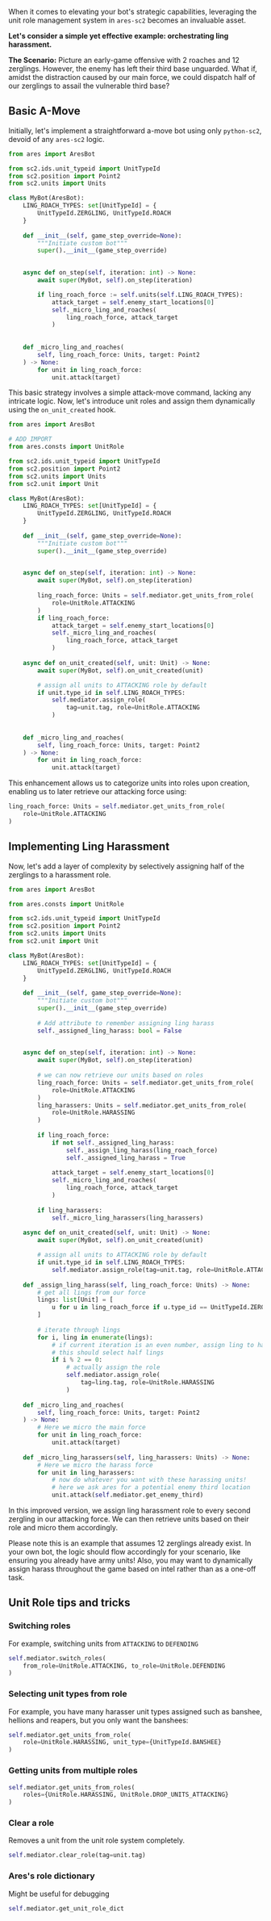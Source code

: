 When it comes to elevating your bot's strategic capabilities, leveraging the unit role management 
system in `ares-sc2` becomes an invaluable asset.

<b>Let's consider a simple yet effective example: orchestrating ling harassment.</b>

<b>The Scenario:</b> Picture an early-game offensive with 2 roaches and 12 zerglings. 
However, the enemy has left their third base unguarded. 
What if, amidst the distraction caused by our main force, we could dispatch 
half of our zerglings to assail the vulnerable third base?

## Basic A-Move
Initially, let's implement a straightforward a-move bot using only `python-sc2`, devoid of any `ares-sc2` logic.


```python
from ares import AresBot

from sc2.ids.unit_typeid import UnitTypeId
from sc2.position import Point2
from sc2.units import Units

class MyBot(AresBot):
    LING_ROACH_TYPES: set[UnitTypeId] = {
        UnitTypeId.ZERGLING, UnitTypeId.ROACH
    }
    
    def __init__(self, game_step_override=None):
        """Initiate custom bot"""
        super().__init__(game_step_override)
        

    async def on_step(self, iteration: int) -> None:
        await super(MyBot, self).on_step(iteration)

        if ling_roach_force := self.units(self.LING_ROACH_TYPES):
            attack_target = self.enemy_start_locations[0]
            self._micro_ling_and_roaches(
                ling_roach_force, attack_target
            )
            
            
    def _micro_ling_and_roaches(
        self, ling_roach_force: Units, target: Point2
    ) -> None:
        for unit in ling_roach_force:
            unit.attack(target)

```

This basic strategy involves a simple attack-move command, lacking any intricate logic. 
Now, let's introduce unit roles and assign them dynamically using the `on_unit_created` hook.

```python
from ares import AresBot

# ADD IMPORT
from ares.consts import UnitRole

from sc2.ids.unit_typeid import UnitTypeId
from sc2.position import Point2
from sc2.units import Units
from sc2.unit import Unit

class MyBot(AresBot):
    LING_ROACH_TYPES: set[UnitTypeId] = {
        UnitTypeId.ZERGLING, UnitTypeId.ROACH
    }
    
    def __init__(self, game_step_override=None):
        """Initiate custom bot"""
        super().__init__(game_step_override)
        

    async def on_step(self, iteration: int) -> None:
        await super(MyBot, self).on_step(iteration)
        
        ling_roach_force: Units = self.mediator.get_units_from_role(
            role=UnitRole.ATTACKING
        )
        if ling_roach_force:
            attack_target = self.enemy_start_locations[0]
            self._micro_ling_and_roaches(
                ling_roach_force, attack_target
            )
            
    async def on_unit_created(self, unit: Unit) -> None:
        await super(MyBot, self).on_unit_created(unit)

        # assign all units to ATTACKING role by default
        if unit.type_id in self.LING_ROACH_TYPES:
            self.mediator.assign_role(
                tag=unit.tag, role=UnitRole.ATTACKING
            )
            
            
    def _micro_ling_and_roaches(
        self, ling_roach_force: Units, target: Point2
    ) -> None:
        for unit in ling_roach_force:
            unit.attack(target)

```


This enhancement allows us to categorize units into roles upon creation, 
enabling us to later retrieve our attacking force using:

```python
ling_roach_force: Units = self.mediator.get_units_from_role(
    role=UnitRole.ATTACKING
)
```

## Implementing Ling Harassment

Now, let's add a layer of complexity by selectively assigning half of the zerglings to a harassment role.

```python
from ares import AresBot

from ares.consts import UnitRole

from sc2.ids.unit_typeid import UnitTypeId
from sc2.position import Point2
from sc2.units import Units
from sc2.unit import Unit

class MyBot(AresBot):
    LING_ROACH_TYPES: set[UnitTypeId] = {
        UnitTypeId.ZERGLING, UnitTypeId.ROACH
    }
    
    def __init__(self, game_step_override=None):
        """Initiate custom bot"""
        super().__init__(game_step_override)
        
        # Add attribute to remember assigning ling harass
        self._assigned_ling_harass: bool = False
        

    async def on_step(self, iteration: int) -> None:
        await super(MyBot, self).on_step(iteration)
        
        # we can now retrieve our units based on roles
        ling_roach_force: Units = self.mediator.get_units_from_role(
            role=UnitRole.ATTACKING
        )
        ling_harassers: Units = self.mediator.get_units_from_role(
            role=UnitRole.HARASSING
        )
        
        if ling_roach_force:
            if not self._assigned_ling_harass:
                self._assign_ling_harass(ling_roach_force)
                self._assigned_ling_harass = True
                
            attack_target = self.enemy_start_locations[0]
            self._micro_ling_and_roaches(
                ling_roach_force, attack_target
            )
            
        if ling_harassers:
            self._micro_ling_harassers(ling_harassers)
            
    async def on_unit_created(self, unit: Unit) -> None:
        await super(MyBot, self).on_unit_created(unit)

        # assign all units to ATTACKING role by default
        if unit.type_id in self.LING_ROACH_TYPES:
            self.mediator.assign_role(tag=unit.tag, role=UnitRole.ATTACKING)
            
    def _assign_ling_harass(self, ling_roach_force: Units) -> None:
        # get all lings from our force
        lings: list[Unit] = [
            u for u in ling_roach_force if u.type_id == UnitTypeId.ZERGLING
        ]
        
        # iterate through lings
        for i, ling in enumerate(lings):
            # if current iteration is an even number, assign ling to harass
            # this should select half lings
            if i % 2 == 0:
                # actually assign the role
                self.mediator.assign_role(
                    tag=ling.tag, role=UnitRole.HARASSING
                )
    
    def _micro_ling_and_roaches(
        self, ling_roach_force: Units, target: Point2
    ) -> None:
        # Here we micro the main force
        for unit in ling_roach_force:
            unit.attack(target)
            
    def _micro_ling_harassers(self, ling_harassers: Units) -> None:
        # Here we micro the harass force
        for unit in ling_harassers:
            # now do whatever you want with these harassing units!
            # here we ask ares for a potential enemy third location
            unit.attack(self.mediator.get_enemy_third)

```

In this improved version, we assign ling harassment 
role to every second zergling in our attacking force. We can then retrieve units
based on their role and micro them accordingly.

Please note this is an 
example that assumes 12 zerglings already exist. In your own bot, the logic
should flow accordingly for your scenario, like ensuring you already have army units! 
Also, you may want to dynamically
assign harass throughout the game based on intel rather than as a one-off task.

## Unit Role tips and tricks
### Switching roles
For example, switching units from `ATTACKING` to `DEFENDING`

```python
self.mediator.switch_roles(
    from_role=UnitRole.ATTACKING, to_role=UnitRole.DEFENDING
)
```

### Selecting unit types from role
For example, you have many harasser unit types assigned such as banshee, hellions and reapers, but you only
want the banshees:

```python
self.mediator.get_units_from_role(
    role=UnitRole.HARASSING, unit_type={UnitTypeId.BANSHEE}
)
```

### Getting units from multiple roles
```python
self.mediator.get_units_from_roles(
    roles={UnitRole.HARASSING, UnitRole.DROP_UNITS_ATTACKING}
)
```

### Clear a role
Removes a unit from the unit role system completely.
```python
self.mediator.clear_role(tag=unit.tag)
```

### Ares's role dictionary
Might be useful for debugging
```python
self.mediator.get_unit_role_dict
```

